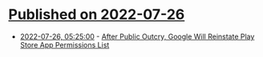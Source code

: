 # [Published on 2022-07-26](index.md)

* [2022-07-26, 05:25:00](https://soylentnews.org/article.pl?sid=22/07/25/0055242&from=rss) - [After Public Outcry, Google Will Reinstate Play Store App Permissions List](https://soylentnews.org/article.pl?sid=22/07/25/0055242&from=rss)
